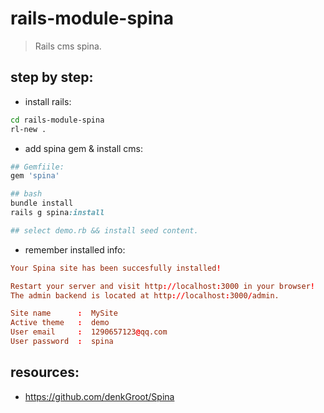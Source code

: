 # rails-module-spina
> Rails cms spina.

## step by step:
+ install rails:
```bash
cd rails-module-spina
rl-new .
```

+ add spina gem & install cms:
```ruby
## Gemfiile:
gem 'spina'

## bash
bundle install
rails g spina:install

## select demo.rb && install seed content.
```
+ remember installed info:
```conf
Your Spina site has been succesfully installed!

Restart your server and visit http://localhost:3000 in your browser!
The admin backend is located at http://localhost:3000/admin.

Site name      :  MySite
Active theme   :  demo
User email     :  1290657123@qq.com
User password  :  spina
```

## resources:
+ https://github.com/denkGroot/Spina